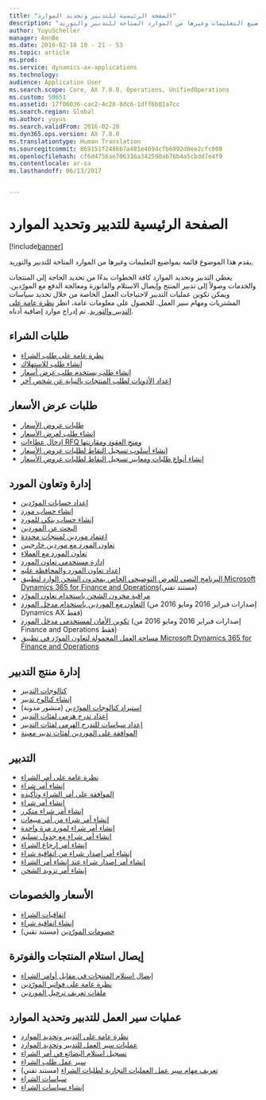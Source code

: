 ```yaml
---
title: "الصفحة الرئيسية للتدبير وتحديد الموارد"
description: "يقدم هذا الموضوع قائمة بمواضيع التعليمات وغيرها من الموارد المتاحة للتدبير والتوريد."
author: YuyuScheller
manager: AnnBe
ms.date: 2016-02-18 10 - 21 - 53
ms.topic: article
ms.prod: 
ms.service: dynamics-ax-applications
ms.technology: 
audience: Application User
ms.search.scope: Core, AX 7.0.0, Operations, UnifiedOperations
ms.custom: 50651
ms.assetid: 17f06036-cac2-4c28-8dc6-1dff6b81a7cc
ms.search.region: Global
ms.author: yuyus
ms.search.validFrom: 2016-02-28
ms.dyn365.ops.version: AX 7.0.0
ms.translationtype: Human Translation
ms.sourcegitcommit: 869151f2486b7a481e4694cfb6992d0ee2cfc008
ms.openlocfilehash: cf6d4756ae706316a342590ab76b4a5cbdd7e4f9
ms.contentlocale: ar-sa
ms.lasthandoff: 06/13/2017


---
```


# <a name="procurement-and-sourcing-home-page"></a>الصفحة الرئيسية للتدبير وتحديد الموارد

[!include[banner](../includes/banner.md)]


يقدم هذا الموضوع قائمة بمواضيع التعليمات وغيرها من الموارد المتاحة للتدبير والتوريد.

يغطي التدبير وتحديد الموارد كافة الخطوات بدءًا من تحديد الحاجة إلى المنتجات والخدمات وصولاً إلى تدبير المنتج وإيصال الاستلام والفاتورة ومعالجة الدفع مع المورّدين. ويمكن تكوين عمليات التدبير لاحتياجات العمل الخاصة من خلال تحديد سياسات المشتريات ومهام سير العمل. للحصول على معلومات عامة، انظر [نظرة عامة على التدبير والتوريد‬](procurement-sourcing-overview.md). تم إدراج موارد إضافية أدناه.

## <a name="purchase-requisitions"></a>طلبات الشراء
-   [نظرة عامة على طلب الشراء](purchase-requisitions-overview.md)
-   [إنشاء طلب للاستهلاك](http://ax.help.dynamics.com/en/wiki/create-a-requisition-for-consumption/)
-   [إنشاء طلب يستخدم طلب عرض أسعار](http://ax.help.dynamics.com/en/wiki/create-a-requisition-that-uses-an-rfq/)
-   [إعداد الأذونات لطلب المنتجات بالنيابة عن شخص آخر](http://ax.help.dynamics.com/en/wiki/set-up-permissions-for-ordering-products-on-behalf-of-someone-else/)

## <a name="requests-for-quotation"></a>طلبات عرض الأسعار
-   [طلبات عروض الأسعار](request-quotations.md)
-   [إنشاء طلب لعرض الأسعار](http://ax.help.dynamics.com/en/wiki/create-a-request-for-quotation/)
-   [إدخال عطاءات RFQ ومنح العقود ومقارنتها](http://ax.help.dynamics.com/en/wiki/enter-and-compare-rfq-bids-and-award-contracts/)
-   [إنشاء أسلوب تسجيل النقاط لطلبات عروض الأسعار](http://ax.help.dynamics.com/en/wiki/create-a-scoring-method-for-rfqs/)
-   [إنشاء أنواع طلبات ومعايير تسجيل النقاط‬ لطلبات عروض الأسعار](http://ax.help.dynamics.com/en/wiki/create-solicitation-types-and-scoring-criteria-for-rfqs/)

## <a name="vendor-management-and-collaboration"></a>إدارة وتعاون المورد‬
-   [إعداد حسابات المورّدين](set-up-vendor-accounts.md)
-   [إنشاء حساب مورد](http://ax.help.dynamics.com/en/wiki/create-a-vendor-account/)
-   [إنشاء حساب بنكي للمورد](http://ax.help.dynamics.com/en/wiki/create-a-vendor-bank-account/)
-   [البحث عن الموردين](http://ax.help.dynamics.com/en/wiki/search-for-vendors/)
-   [اعتماد موردين لمنتجات محددة](http://ax.help.dynamics.com/en/wiki/approve-vendors-for-specific-products/)
-   [تعاون المورد مع موردين خارجيين](vendor-collaboration-work-external-vendors.md)
-   [تعاون المورد مع العملاء](vendor-collaboration-work-customers-dynamics-365-operations.md)
-   [إدارة مستخدمي تعاون المورد‬](manage-vendor-collaboration-users.md)
-   [إعداد تعاون المورد والمحافظة عليه](set-up-maintain-vendor-collaboration.md)
-   [البرنامج النصي للعرض التوضيحي الخاص بمخزون الشحن الوارد لتطبيق Microsoft Dynamics 365 for Finance and Operations](https://mbs.microsoft.com/customersource/northamerica/AX/learning/documentation/white-papers/InboundConsignmentInventoryDemoScriptDynamics365Operations)(مستند تقني)
-   [مراقبة مخزون الشحن باستخدام تعاون المورّد](http://ax.help.dynamics.com/en/wiki/monitor-consignment-inventory-using-vendor-collaboration/)
-   [التعاون مع الموردين باستخدام مدخل المورد](collaborate-vendors-vendor-portal.md)  (إصدارات فبراير 2016 ومايو 2016 من Dynamics AX فقط)
-   [تكوين الأمان لمستخدمي مدخل المورد](configure-security-vendor-portal-users.md) (إصدارات فبراير 2016 ومايو 2016 من Finance and Operations فقط)
-   [مساحة العمل المحمولة‬ لتعاون المورّد في تطبيق Microsoft Dynamics 365 for Finance and Operations](vendor-collaboration-mobile-workspace.md)

## <a name="procurement-product-management"></a>إدارة منتج التدبير
-   [كتالوجات التدبير](procurement-catalogs.md)
-   [إنشاء كتالوج تدبير](http://ax.help.dynamics.com/en/wiki/create-a-procurement-catalog/)
-   [استيراد كتالوجات المورّدين](https://blogs.msdn.microsoft.com/dynamicsaxscm/2016/05/25/vendor-catalogs-in-dynamics-ax/) (منشور مدونة)
-   [إعداد تدرج هرمي لفئات التدبير](http://ax.help.dynamics.com/en/wiki/set-up-a-procurement-category-hierarchy/)
-   [إعداد سياسات للتدرج الهرمي لفئات التدبير](http://ax.help.dynamics.com/en/wiki/set-up-policies-for-procurement-category-hierarchies/)
-   [الموافقة على الموردين لفئات تدبير معينة](http://ax.help.dynamics.com/en/wiki/approve-vendors-for-specific-procurement-categories/)

## <a name="procurement"></a>التدبير
-   [نظرة عامة على أمر الشراء](purchase-order-overview.md)
-   [إنشاء أمر شراء](purchase-order-creation.md)
-   [الموافقة على أمر الشراء وتأكيده](purchase-order-approval-confirmation.md)
-   [إنشاء أمر شراء](http://ax.help.dynamics.com/en/wiki/create-a-purchase-order/)
-   [إنشاء أمر شراء متكرر](http://ax.help.dynamics.com/en/wiki/create-a-repeat-purchase-order/)
-   [إنشاء أمر شراء من أمر مبيعات](http://ax.help.dynamics.com/en/wiki/create-a-purchase-order-from-a-sales-order/)
-   [إنشاء أمر شراء لمورد مرة واحدة](http://ax.help.dynamics.com/en/wiki/create-a-purchase-order-for-a-one-time-supplier/)
-   [إنشاء أمر شراء مع جدول تسليم](http://ax.help.dynamics.com/en/wiki/create-a-purchase-order-with-a-delivery-schedule/)
-   [إنشاء أمر إرجاع الشراء](http://ax.help.dynamics.com/en/wiki/create-a-purchase-return-order/)
-   [إنشاء أمر إصدار شراء من اتفاقية شراء](http://ax.help.dynamics.com/en/wiki/create-a-purchase-release-order-from-a-purchase-agreement/)
-   [إنشاء أمر إصدار شراء عند إنشاء أمر الشراء](http://ax.help.dynamics.com/en/wiki/create-a-purchase-release-order-when-creating-the-purchase-order/)
-   [إنشاء أمر تزويد الشحن](http://ax.help.dynamics.com/en/wiki/create-a-consignment-replenishment-order/)

## <a name="prices-and-discounts"></a>الأسعار والخصومات
-   [اتفاقيات الشراء](purchase-agreements.md)
-   [إنشاء اتفاقية شراء](http://ax.help.dynamics.com/en/wiki/create-a-purchase-agreement/)
-   [خصومات المورّدين](https://mbs.microsoft.com/customersource/northamerica/AX/learning/documentation/white-papers/Vendor_rebates) (مستند تقني)

## <a name="product-receipt-and-invoicing"></a>إيصال استلام المنتجات والفوترة
-   [إيصال استلام المنتجات في مقابل أوامر الشراء](product-receipt-against-purchase-orders.md)
-   [نظرة عامة على فواتير المورّدين](/dynamics365/unified-operations/financials/accounts-payable/vendor-invoices-overview?toc=/dynamics365/unified-operations/supply-chain/toc.json)
-   [ملفات تعريف ترحيل الموردين](/dynamics365/unified-operations/financials/accounts-payable/vendor-posting-profiles?toc=/dynamics365/unified-operations/supply-chain/toc.json)

## <a name="procurement-and-sourcing-workflows"></a>عمليات سير العمل للتدبير وتحديد الموارد
-   [نظرة عامة على التدبير وتحديد الموارد](procurement-sourcing-overview.md)
-   [عمليات سير العمل للتدبير وتحديد الموارد](procurement-sourcing-workflows.md)
-   [تسجيل استلام البضائع في أمر الشراء](http://ax.help.dynamics.com/en/wiki/record-receipt-of-goods-on-a-purchase-order/)
-   [سير عمل طلب الشراء](purchase-requisitions-workflow.md)
-   [تعريف مهام سير عمل العمليات التجارية لطلبات الشراء](https://mbs.microsoft.com/customersource/Global/AX/learning/documentation/white-papers/Defining_business_process_workflows_for_purchase_requisitions) (مستند تقني)
-   [سياسات الشراء](purchase-policies.md)
-   [إنشاء سياسات الشراء](http://ax.help.dynamics.com/en/wiki/create-purchasing-policies/)







